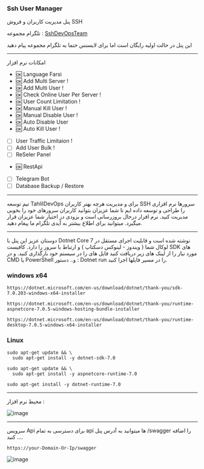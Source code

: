 ### Ssh User Manager
پنل مدیریت کاربران و فروش SSH

تلگرام مجموعه : [SshDevOpsTeam](https://t.me/SshDevOpsTeam)

این پنل در حالت اولیه رایگان است اما برای لایسنس حتما به تلگرام مجموعه پیام دهید

---

امکانات نرم افزار
- :ok: Language Farsi
- :ok: Add Multi Server !
- :ok: Add Multi User !
- :ok: Check Online User Per Server !
- :ok: User Count Limitation !
- :ok: Manual Kill User !
- :ok: Manual Disable User !
- :ok: Auto Disable User
- :ok: Auto Kill User !
- [ ] User Traffic Limitaion !
- [ ] Add User Bulk !
- [ ] ReSeler Panel
- :ok: RestApi
- [ ] Telegram Bot
- [ ] Database Backup / Restore
---

تیم توسعه TahlilDevOps برای و مدیریت هرچه بهتر کاربران SSH سرورها 
نرم افزاری را طراحی و توسعه داده ایم تا شما عزیزان بتوانید کاربران سرورهای خود را بخوبی مدیریت کنید.
نرم افزار درحال بروزرسانی است و بزودی در اختیار شما عزیزان قرار میگیرد.
میتوانید برای اطلاع بیشتر به آیدی تلگرام ما پیغام دهید.

---

دوستان عزیز این پنل با Dotnet Core 7 نوشته شده است و قابلیت اجرای مستقل در لوکال شما ( ویندوز - لینوکس دسکتاپ ) و ارتباط با سرور را دارد.
کافیست SDK های مورد نیاز را از لینک های زیر دریافت کنید
فایل های را در سیستم خود بارگذاری کنید. و در CMD یا PowerShell و.. 
دستور : Dotnet run
را در مسیر فایلها اجرا کنید.

### windows x64
```
https://dotnet.microsoft.com/en-us/download/dotnet/thank-you/sdk-7.0.203-windows-x64-installer
```
```
https://dotnet.microsoft.com/en-us/download/dotnet/thank-you/runtime-aspnetcore-7.0.5-windows-hosting-bundle-installer
```
```
https://dotnet.microsoft.com/en-us/download/dotnet/thank-you/runtime-desktop-7.0.5-windows-x64-installer
```

### Linux
```
sudo apt-get update && \
  sudo apt-get install -y dotnet-sdk-7.0
```
```
sudo apt-get update && \
  sudo apt-get install -y aspnetcore-runtime-7.0
```
```
sudo apt-get install -y dotnet-runtime-7.0

```
---



محیط نرم افزار :


![image](https://github.com/ShahramDevOps/SshUserManager/assets/116191471/b866f6d3-d429-49ae-81a8-58c7a2b9c74b)

---

سرویس Api برای دسترسی به تمام api ها میتوانید به آدرس پنل 
/swagger
را اضافه کنید
....
```
https://your-Domain-Or-Ip/swagger
```


![image](https://github.com/ShahramDevOps/SshUserManager/assets/116191471/7977bf90-48d7-46a6-9e42-1970f25e7437)
